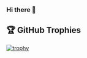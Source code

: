 ### Hi there 👋


## 🏆 GitHub Trophies

[![trophy](https://github-profile-trophy.vercel.app/?username=gitying&theme=nord&column=7)](https://github.com/gitying)
<!--
**GitYing/GitYing** is a ✨ _special_ ✨ repository because its `README.md` (this file) appears on your GitHub profile.

Here are some ideas to get you started:

- 🔭 I’m currently working on ...
- 🌱 I’m currently learning ...
- 👯 I’m looking to collaborate on ...
- 🤔 I’m looking for help with ...
- 💬 Ask me about ...
- 📫 How to reach me: ...
- 😄 Pronouns: ...
- ⚡ Fun fact: ...
-->
